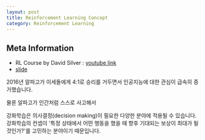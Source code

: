 ```yaml
---
layout: post
title: Reinforcement Learning Concept
category: Reinforcement Learning
---
```


## Meta Information
* RL Course by David Silver : [youtube link](https://www.youtube.com/watch?v=2pWv7GOvuf0&index=1&list=PLhhVkSH_JBI8ofvmbrG7m86wmVXq_7dit)
* [slide](http://www0.cs.ucl.ac.uk/staff/d.silver/web/Teaching_files/intro_RL.pdf)

2016년 알파고가 이세돌에게 4:1로 승리를 거두면서 인공지능에 대한 관심이 급속히 증가했습니다.

물론 알파고가 인간처럼 스스로 사고해서



강화학습은 의사결정(decision making)이 필요한 다양한 분야에 적용될 수 있습니다.
강화학습의 컨셉이 '특정 상태에서 어떤 행동을 했을 때 향후 기대되는 보상이 최대가 될 것인가?'를 고민하는 분야이기 때문입니다.
